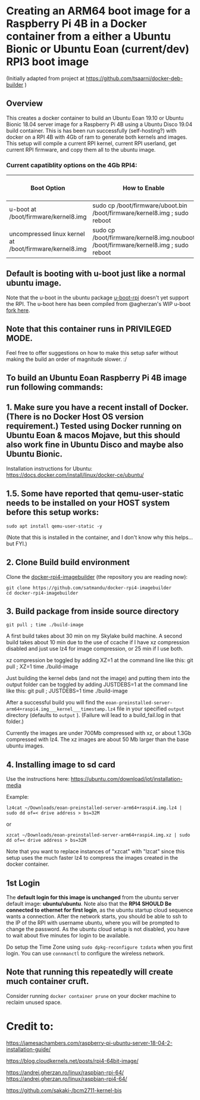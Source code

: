 
# Creating an ARM64 boot image for a Raspberry Pi 4B in a Docker container from a either a Ubuntu Bionic or Ubuntu Eoan (current/dev) RPI3 boot image

(Initially adapted from project at https://github.com/tsaarni/docker-deb-builder )

## Overview

This creates a docker container to build an Ubuntu Eoan 19.10 or Ubuntu Bionic 18.04 server image for a Raspberry Pi 4B using a Ubuntu Disco 19.04 build container. This is has been run successfully (self-hosting?) with docker on a RPI 4B with 4Gb of ram to generate both kernels and images. This setup will compile a current RPI kernel, current RPI userland, get current RPI firmware, and copy them all to the ubuntu image.

### Current capatiblity options on the 4Gb RPI4:

| Boot Option | How to Enable | Maximum Accessible RAM |
| --- | --- | --- |
| u-boot at /boot/firmware/kernel8.img | sudo cp /boot/firmware/uboot.bin /boot/firmware/kernel8.img ; sudo reboot | **4 Gb** (Default) | 
| uncompressed linux kernel at /boot/firmware/kernel8.img | sudo cp /boot/firmware/kernel8.img.nouboot /boot/firmware/kernel8.img ; sudo reboot | **4Gb** |


## Default is booting with u-boot just like a normal ubuntu image.

Note that the u-boot in the ubuntu package [u-boot-rpi](https://packages.ubuntu.com/eoan/u-boot-rpi) doesn't yet support the RPI. 
The u-boot here has been compiled from @agherzan's WIP u-boot [fork here](https://github.com/agherzan/u-boot/tree/ag/v2019.07-rpi4-wip).


## Note that this container runs in PRIVILEGED MODE.
Feel free to offer suggestions on how to make this setup safer without making the build an order of magnitude slower. :/

 ## To build an Ubuntu Eoan Raspberry Pi 4B image run following commands:

## 1. Make sure you have a recent install of Docker. (There is no Docker Host OS version requirement.) Tested using Docker running on Ubuntu Eoan & macos Mojave, but this should also work fine in Ubuntu Disco and maybe also Ubuntu Bionic.
Installation instructions for Ubuntu: https://docs.docker.com/install/linux/docker-ce/ubuntu/

## 1.5. Some have reported that qemu-user-static needs to be installed on your HOST system before this setup works:
    sudo apt install qemu-user-static -y
(Note that this is installed in the container, and I don't know why this helps... but FYI.)


## 2. Clone Build build environment

Clone the [docker-rpi4-imagebuilder](https://github.com/satmandu/docker-rpi4-imagebuilder)
(the repository you are reading now):


    git clone https://github.com/satmandu/docker-rpi4-imagebuilder
    cd docker-rpi4-imagebuilder


## 3.  Build package from inside source directory
    git pull ; time ./build-image
    
A first build takes about 30 min on my Skylake build machine. A second build takes about 10 min due to the use of ccache if I have xz compression disabled and just use lz4 for image compression, or 25 min if I use both.

xz compression be toggled by adding XZ=1 at the command line like this: 
   git pull ; XZ=1 time ./build-image

Just building the kernel debs (and not the image) and putting them into the output folder can be toggled by adding JUSTDEBS=1 at the command line like this: 
   git pull ; JUSTDEBS=1 time ./build-image


After a successful build you will find the `eoan-preinstalled-server-arm64+raspi4.img___kernel___timestamp.lz4` 
file in your specified `output` directory (defaults to `output` ). (Failure will lead to a build_fail.log in that folder.)

Currently the images are under 700Mb compressed with xz, or about 1.3Gb compressed with lz4.
The xz images are about 50 Mb larger than the base ubuntu images.

## 4. Installing image to sd card

Use the instructions here: https://ubuntu.com/download/iot/installation-media

Example: 

```lz4cat ~/Downloads/eoan-preinstalled-server-arm64+raspi4.img.lz4 | sudo dd of=< drive address > bs=32M ```

or

```xzcat ~/Downloads/eoan-preinstalled-server-arm64+raspi4.img.xz | sudo dd of=< drive address > bs=32M ```

Note that you want to replace instances of "xzcat" with "lzcat" since this setup uses the much faster lz4 to compress the images created in the docker container.

## 1st Login
The **default login for this image is unchanged** from the ubuntu server default image: **ubuntu/ubuntu**.
Note also that the **RPI4 SHOULD Be connected to ethernet for first login**, as the ubuntu startup cloud sequence wants a connection.
After the network starts, you should be able to ssh to the IP of the RPI with username ubuntu, where you will be prompted to change the password. As the ubuntu cloud setup is not disabled, you have to wait about five minutes for login to be available.

Do setup the Time Zone using ```sudo dpkg-reconfigure tzdata``` when you first login. You can use ```connmanctl``` to configure the wireless network.

## Note that running this repeatedly will create much container cruft.
Consider running ```docker container prune``` on your docker machine to reclaim unused space.

# Credit to:

https://jamesachambers.com/raspberry-pi-ubuntu-server-18-04-2-installation-guide/

https://blog.cloudkernels.net/posts/rpi4-64bit-image/

https://andrei.gherzan.ro/linux/raspbian-rpi-64/
https://andrei.gherzan.ro/linux/raspbian-rpi4-64/

https://github.com/sakaki-/bcm2711-kernel-bis
